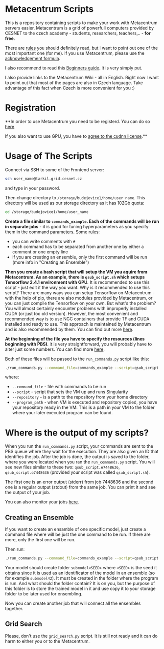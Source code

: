 # Metacentrum Scripts

This is a repository containing scripts to make your work with Metacentrum
servers easier. Metacentrum is a grid of powerfull computers provided by CESNET to 
the czech academy - students, researchers, teachers,.. - **for free**.

There are [rules](https://wiki.metacentrum.cz/wiki/Usage_rules)
you should definitely read, but I want to point out
one of the most important one (for me). If you use Metacentrum, please
use the [acknowledgement formula](https://wiki.metacentrum.cz/wiki/Usage_rules/Acknowledgement).

I also recommend to read this [Beginners guide](https://wiki.metacentrum.cz/wiki/Beginners_guide#Track_your_job).
It is very simply put.

I also provide links to the Metacentrum Wiki - all in English. Right now I want to point out that
most of the pages are also in Czech language. Take advantage of this fact when
Czech is more convenient for you :)

# Registration

**In order to use Metacentrum you need to be registerd. You can do so [here](https://metavo.metacentrum.cz/en/application/index.html).

If you also want to use GPU, you have to [agree to the cudnn license](https://wiki.metacentrum.cz/w/index.php?title=CuDNN_library&setlang=en).**

# Usage of The Scripts

Connect via SSH to some of the Frontend server:
```bash
ssh user_name@tarkil.grid.cesnet.cz
```
and type in your password.

Then change directory to `/storage/budejovice1/home/user_name`. This directory
will be used as our storage directory as it has 102Gb quota:
```bash
cd /storage/budejovice1/home/user_name
```

**Create a file similar to `commands_example`. Each of the commands will
be run in separate jobs** - it is good for tuning hyperparameters as you
specify them in the command parameters. Some rules:
 - you can write comments with `#`
 - each command has to be separated from another one by either a comment or
   one empty line
 - if you are creating an ensemble, only the first command will be run (more info in "Creating an Ensemble")

**Then you create a bash script that will setup the VM you aquire from Metacentrum.
As an example, there is `qsub_script.sh` which setups Tensorflow 2.4.1 environment
with GPU.** It is recommended to use this script - just
edit it the way you want. Why is it recommended to use this script?
There are many ways you can setup Tensorflow on Metacentrum - with the help of pip, 
there are also modules
provided by Metacentrum, or you can just compile the Tensorflow
on your own. But what's the problem? You will almost certainly encounter
problems with improperly installed CUDA (or just too old version).
However, the most convenient and recommended way is to use NGC containers
that provide TF and CUDA installed and ready to use. 
This approach is maintained by Metacentrum and is also recommended by them. 
You can find out more [here](https://wiki.metacentrum.cz/wiki/NVidia_deep_learning_frameworks).


**At the beginning of the file you have to specify
the resources (lines beginning with PBS)**. It is very straightforward, you
will probably have to alter just some numbers.
You can find more [here](https://wiki.metacentrum.cz/wiki/Beginners_guide).


Both of these files will be passed to the `run_commands.py` script like this:

```bash
./run_commands.py --command_file=commands_example --script=qsub_script.sh --repository=npfl114-solutions/labs --program_path=labs/08
```

where:
 - `--command_file` - file with commands to be run
 - `--script` - script that sets the VM up and runs Singularity
 - `--repository` - is a path to the repository from your home directory
 - `--program_path` - when VM is executed and repository copied, you have your
 repository ready in the VM. This is a path in your VM to the folder where your
 later executed program can be found.

# Where is the output of my scripts?

When you run the `run_commands.py` script, your commands are sent to the PBS
queue where they wait for the execution. They are also given an ID that identifies
the job. After the job is done, the output is saved to the folder, where you were
located when you ran the `run_commands.py` script. You will see new files similar to these two:
`qsub_script.e7448636`, `qsub_script.o7448636` (provided your script was called `qsub_script.sh`).

The first one is an error output (stderr) from job 7448636 and the second one is
a regular output (stdout) from the same job. You can print it and see the output of your job.

You can also monitor your jobs [here](http://metavo.metacentrum.cz/pbsmon2/person).

## Creating an Ensemble

If you want to create an ensamble of one specific model, just 
create a command file where will be just the one command to be run. If there are more,
only the first one will be run.

Then run:

```bash
./run_commands.py --command_file=commands_example --script=qsub_script.sh --repository=npfl114-solutions/labs --program_path=labs/08 --models=20
```

Your model should create folder `submodel<SEED>` where `<SEED>` is the seed it
obtains since it is used as an identificator of the model in an ensemble (so for example `submodel42`).
It must be created in the folder where the program is run. And what should
the folder contain? It is on you, but the purpose of this folder is to store
the trained model in it and use copy it to your storage folder to be later
used for ensembling.

Now you can create another job that will connect all the ensembles together.

## Grid Search

Please, don't use the `grid_search.py` script. It is still not ready and it can
do harm to either you or to the Metacentrum.